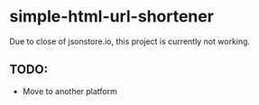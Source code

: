 # simple-html-url-shortener

Due to close of jsonstore.io, this project is currently not working. 

## TODO:
- Move to another platform
